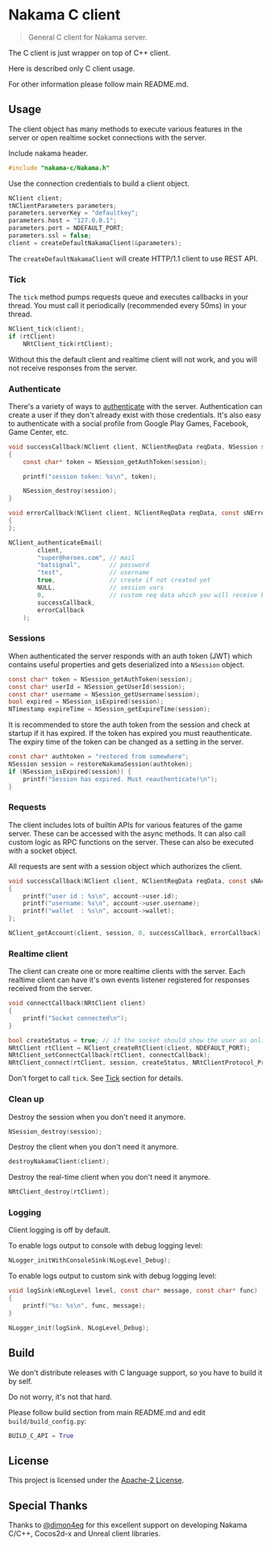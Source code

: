 Nakama C client
=============
> General C client for Nakama server.

The C client is just wrapper on top of C++ client.

Here is described only C client usage.

For other information please follow main README.md.

## Usage

The client object has many methods to execute various features in the server or open realtime socket connections with the server.

Include nakama header.

```c
#include "nakama-c/Nakama.h"
```

Use the connection credentials to build a client object.

```c
NClient client;
tNClientParameters parameters;
parameters.serverKey = "defaultkey";
parameters.host = "127.0.0.1";
parameters.port = NDEFAULT_PORT;
parameters.ssl = false;
client = createDefaultNakamaClient(&parameters);
```

The `createDefaultNakamaClient` will create HTTP/1.1 client to use REST API.

### Tick

The `tick` method pumps requests queue and executes callbacks in your thread. You must call it periodically (recommended every 50ms) in your thread.

```c
NClient_tick(client);
if (rtClient)
    NRtClient_tick(rtClient);
```

Without this the default client and realtime client will not work, and you will not receive responses from the server.

### Authenticate

There's a variety of ways to [authenticate](https://heroiclabs.com/docs/authentication) with the server. Authentication can create a user if they don't already exist with those credentials. It's also easy to authenticate with a social profile from Google Play Games, Facebook, Game Center, etc.

```c
void successCallback(NClient client, NClientReqData reqData, NSession session)
{
    const char* token = NSession_getAuthToken(session);

    printf("session token: %s\n", token);

    NSession_destroy(session);
}

void errorCallback(NClient client, NClientReqData reqData, const sNError* error)
{
};

NClient_authenticateEmail(
        client,
        "super@heroes.com", // mail
        "batsignal",        // password
        "test",             // username
        true,               // create if not created yet
        NULL,               // session vars
        0,                  // custom req data which you will receive back in callback
        successCallback,
        errorCallback
    );
```

### Sessions

When authenticated the server responds with an auth token (JWT) which contains useful properties and gets deserialized into a `NSession` object.

```c
const char* token = NSession_getAuthToken(session);
const char* userId = NSession_getUserId(session);
const char* username = NSession_getUsername(session);
bool expired = NSession_isExpired(session);
NTimestamp expireTime = NSession_getExpireTime(session);
```

It is recommended to store the auth token from the session and check at startup if it has expired. If the token has expired you must reauthenticate. The expiry time of the token can be changed as a setting in the server.

```c
const char* authtoken = "restored from somewhere";
NSession session = restoreNakamaSession(authtoken);
if (NSession_isExpired(session)) {
    printf("Session has expired. Must reauthenticate!\n");
}
```

### Requests

The client includes lots of builtin APIs for various features of the game server. These can be accessed with the async methods. It can also call custom logic as RPC functions on the server. These can also be executed with a socket object.

All requests are sent with a session object which authorizes the client.

```c
void successCallback(NClient client, NClientReqData reqData, const sNAccount* account)
{
    printf("user id : %s\n", account->user.id);
    printf("username: %s\n", account->user.username);
    printf("wallet  : %s\n", account->wallet);
};

NClient_getAccount(client, session, 0, successCallback, errorCallback);
```

### Realtime client

The client can create one or more realtime clients with the server. Each realtime client can have it's own events listener registered for responses received from the server.

```c
void connectCallback(NRtClient client)
{
    printf("Socket connected\n");
}

bool createStatus = true; // if the socket should show the user as online to others.
NRtClient rtClient = NClient_createRtClient(client, NDEFAULT_PORT);
NRtClient_setConnectCallback(rtClient, connectCallback);
NRtClient_connect(rtClient, session, createStatus, NRtClientProtocol_Protobuf);
```

Don't forget to call `tick`. See [Tick](#tick) section for details.

### Clean up

Destroy the session when you don't need it anymore.

```c
NSession_destroy(session);
```

Destroy the client when you don't need it anymore.

```c
destroyNakamaClient(client);
```

Destroy the real-time client when you don't need it anymore.

```c
NRtClient_destroy(rtClient);
```

### Logging

Client logging is off by default.

To enable logs output to console with debug logging level:

```c
NLogger_initWithConsoleSink(NLogLevel_Debug);
```

To enable logs output to custom sink with debug logging level:

```c
void logSink(eNLogLevel level, const char* message, const char* func)
{
    printf("%s: %s\n", func, message);
}

NLogger_init(logSink, NLogLevel_Debug);
```

## Build

We don't distribute releases with C language support, so you have to build it by self.

Do not worry, it's not that hard.

Please follow build section from main README.md and edit `build/build_config.py`:

```py
BUILD_C_API = True
```

## License

This project is licensed under the [Apache-2 License](https://github.com/heroiclabs/nakama-dotnet/blob/master/LICENSE).

## Special Thanks

Thanks to [@dimon4eg](https://github.com/dimon4eg) for this excellent support on developing Nakama C/C++, Cocos2d-x and Unreal client libraries.
